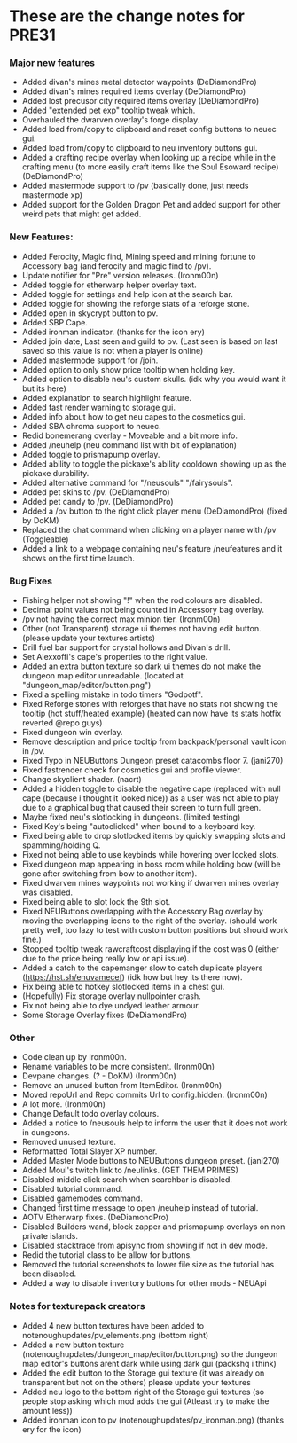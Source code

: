 # These are the change notes for PRE31

### **Major new features**

- Added divan's mines metal detector waypoints (DeDiamondPro)
- Added divan's mines required items overlay (DeDiamondPro)
- Added lost precusor city required items overlay (DeDiamondPro)
- Added "extended pet exp" tooltip tweak which.
- Overhauled the dwarven overlay's forge display.
- Added load from/copy to clipboard and reset config buttons to neuec gui.
- Added load from/copy to clipboard to neu inventory buttons gui.
- Added a crafting recipe overlay when looking up a recipe while in the crafting menu (to more easily craft items like the Soul Esoward recipe) (DeDiamondPro)
- Added mastermode support to /pv (basically done, just needs mastermode xp)
- Added support for the Golden Dragon Pet and added support for other weird pets that might get added.

### **New Features:**

- Added Ferocity, Magic find, Mining speed and mining fortune to Accessory bag (and ferocity and magic find to /pv).
- Update notifier for "Pre" version releases. (Ironm00n)
- Added toggle for etherwarp helper overlay text.
- Added toggle for settings and help icon at the search bar.
- Added toggle for showing the reforge stats of a reforge stone.
- Added open in skycrypt button to pv.
- Added SBP Cape.
- Added ironman indicator. (thanks for the icon ery)
- Added join date, Last seen and guild to pv. (Last seen is based on last saved so this value is not when a player is online)
- Added mastermode support for /join.
- Added option to only show price tooltip when holding key.
- Added option to disable neu's custom skulls. (idk why you would want it but its here)
- Added explanation to search highlight feature.
- Added fast render warning to storage gui.
- Added info about how to get neu capes to the cosmetics gui.
- Added SBA chroma support to neuec.
- Redid bonemerang overlay - Moveable and a bit more info.
- Added /neuhelp (neu command list with bit of explanation)
- Added toggle to prismapump overlay.
- Added ability to toggle the pickaxe's ability cooldown showing up as the pickaxe durability.
- Added alternative command for "/neusouls" "/fairysouls".
- Added pet skins to /pv. (DeDiamondPro)
- Added pet candy to /pv. (DeDiamondPro)
- Added a /pv button to the right click player menu (DeDiamondPro) (fixed by DoKM)
- Replaced the chat command when clicking on a player name with /pv (Toggleable)
- Added a link to a webpage containing neu's feature /neufeatures and it shows on the first time launch.

### **Bug Fixes**

- Fishing helper not showing "!" when the rod colours are disabled.
- Decimal point values not being counted in Accessory bag overlay.
- /pv not having the correct max minion tier. (Ironm00n)
- Other (not Transparent) storage ui themes not having edit button. (please update your textures artists)
- Drill fuel bar support for crystal hollows and Divan's drill.
- Set Alexxoffi's cape's properties to the right value.
- Added an extra button texture so dark ui themes do not make the dungeon map editor unreadable. (located at "dungeon_map/editor/button.png")
- Fixed a spelling mistake in todo timers "Godpotf".
- Fixed Reforge stones with reforges that have no stats not showing the tooltip (hot stuff/heated example) (heated can now have its stats hotfix reverted @repo guys)
- Fixed dungeon win overlay.
- Remove description and price tooltip from backpack/personal vault icon in /pv.
- Fixed Typo in NEUButtons Dungeon preset catacombs floor 7. (jani270)
- Fixed fastrender check for cosmetics gui and profile viewer.
- Change skyclient shader. (nacrt)
- Added a hidden toggle to disable the negative cape (replaced with null cape (because i thought it looked nice)) as a user was not able to play due to a graphical bug that caused their screen to turn full green.
- Maybe fixed neu's slotlocking in dungeons. (limited testing)
- Fixed Key's being "autoclicked" when bound to a keyboard key.
- Fixed being able to drop slotlocked items by quickly swapping slots and spamming/holding Q.
- Fixed not being able to use keybinds while hovering over locked slots.
- Fixed dungeon map appearing in boss room while holding bow (will be gone after switching from bow to another item).
- Fixed dwarven mines waypoints not working if dwarven mines overlay was disabled.
- Fixed being able to slot lock the 9th slot.
- Fixed NEUButtons overlapping with the Accessory Bag overlay by moving the overlapping icons to the right of the overlay. (should work pretty well, too lazy to test with custom button positions but should work fine.)
- Stopped tooltip tweak rawcraftcost displaying if the cost was 0 (either due to the price being really low or api issue).
- Added a catch to the capemanger slow to catch duplicate players (https://hst.sh/enuvamecef) (idk how but hey its there now).
- Fix being able to hotkey slotlocked items in a chest gui.
- (Hopefully) Fix storage overlay nullpointer crash.
- Fix not being able to dye undyed leather armour.
- Some Storage Overlay fixes (DeDiamondPro)

### **Other**

- Code clean up by Ironm00n.
- Rename variables to be more consistent. (Ironm00n)
- Devpane changes. (? - DoKM) (Ironm00n)
- Remove an unused button from ItemEditor. (Ironm00n)
- Moved repoUrl and Repo commits Url to config.hidden. (Ironm00n)
- A lot more. (Ironm00n)
- Change Default todo overlay colours.
- Added a notice to /neusouls help to inform the user that it does not work in dungeons.
- Removed unused texture.
- Reformatted Total Slayer XP number.
- Added Master Mode buttons to NEUButtons dungeon preset. (jani270)
- Added Moul's twitch link to /neulinks. (GET THEM PRIMES)
- Disabled middle click search when searchbar is disabled.
- Disabled tutorial command.
- Disabled gamemodes command.
- Changed first time message to open /neuhelp instead of tutorial.
- AOTV Etherwarp fixes. (DeDiamondPro)
- Disabled Builders wand, block zapper and prismapump overlays on non private islands.
- Disabled stacktrace from apisync from showing if not in dev mode.
- Redid the tutorial class to be allow for buttons.
- Removed the tutorial screenshots to lower file size as the tutorial has been disabled.
- Added a way to disable inventory buttons for other mods - NEUApi

### **Notes for texturepack creators**

- Added 4 new button textures have been added to notenoughupdates/pv_elements.png (bottom right)
- Added a new button texture (notenoughupdates/dungeon_map/editor/button.png) so the dungeon map editor's buttons arent dark while using dark gui (packshq i think)
- Added the edit button to the Storage gui texture (it was already on transparent but not on the others) please update your textures
- Added neu logo to the bottom right of the Storage gui textures (so people stop asking which mod adds the gui (Atleast try to make the amount less))
- Added ironman icon to pv (notenoughupdates/pv_ironman.png) (thanks ery for the icon)

